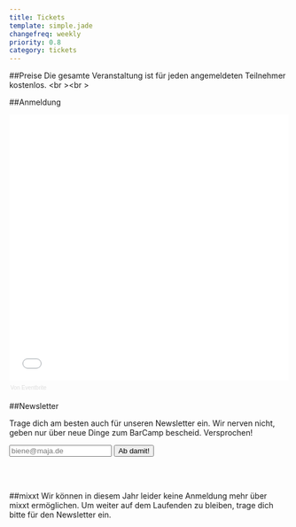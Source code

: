 ```yaml
---
title: Tickets
template: simple.jade
changefreq: weekly
priority: 0.8
category: tickets
---
```

##Preise
Die gesamte Veranstaltung ist für jeden angemeldeten Teilnehmer kostenlos.
<br \><br \>



##Anmeldung

<div class="signupFrame" ><iframe  src="//eventbrite.de/tickets-external?eid=18523209418&ref=etckt" frameborder="0" height="480" width="100%" vspace="0" hspace="0" marginheight="5" marginwidth="5" scrolling="auto" allowtransparency="true"></iframe><div style="font-family:Helvetica, Arial; font-size:10px; padding:5px 0 5px; margin:2px; width:100%; text-align:left;" ><a class="powered-by-eb" style="color: #dddddd; text-decoration: none;" target="_blank" href="http://www.eventbrite.de/r/etckt">Von Eventbrite</a></div></div>


##Newsletter
<form action="//barcamp-erfurt.us11.list-manage.com/subscribe/post?u=bee2bd36f7955bac93cfb70c0&amp;amp;id=26363c8317" method="post" id="mc-embedded-subscribe-form" name="mc-embedded-subscribe-form" target="_blank" novalidate="" class="newsletter-form validate">
  <p>Trage dich am besten auch für unseren Newsletter ein. Wir nerven nicht, geben nur über neue Dinge zum BarCamp bescheid. Versprochen!</p>
  <input value="" name="EMAIL" placeholder="biene@maja.de" class="newsletter-email" type="email">
  <input value="Ab damit!" name="subscribe" class="button-signup" type="submit">
  <div style="position: absolute; left: -5000px;">
   <input name="b_bee2bd36f7955bac93cfb70c0_26363c8317" tabindex="-1" value="" type="text">
  </div>
</form>
<br \><br \>


##mixxt
Wir können in diesem Jahr leider keine Anmeldung mehr über mixxt ermöglichen. Um weiter auf dem Laufenden zu bleiben, trage dich bitte für den Newsletter ein.